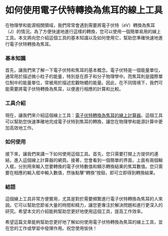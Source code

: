 如何使用電子伏特轉換為焦耳的線上工具
==================

在物理學和能源相關領域，我們常常會遇到需要將電子伏特（eV）轉換為焦耳（J）的情況。為了方便快速地進行這樣的轉換，您可以使用一個簡單易用的線上工具。本文將向您介紹這個工具的基本知識以及如何使用它，幫助您準確快速地進行電子伏特轉換為焦耳。

### 基本知識

首先，讓我們來了解一下電子伏特和焦耳的基本概念。電子伏特是一個能量單位，通常用於描述微小粒子的能量，特別是在原子和分子物理學中。而焦耳則是國際單位制中的能量單位，常被用於描述宏觀物體的能量。因此，在不同情境下，我們可能需要將電子伏特轉換為焦耳，以便進行相應的計算和比較。

### 工具介紹

現在，讓我們來介紹這個線上工具：[電子伏特轉換為焦耳的線上計算器](https://www.onlinecalculatorsfree.com/zh-tw/convert/electron-volts-to-joules.html)。這個工具可以幫助您快速準確地完成電子伏特到焦耳的轉換，讓您在物理學和能源計算中更加高效地工作。

### 如何使用

接下來，讓我們來講一下如何使用這個工具。首先，您只需要打開上方提供的連結，進入這個線上計算器的網頁。接著，您會看到一個簡單的界面，上面有兩個輸入框，分別用來輸入您要轉換的電子伏特數值和顯示轉換結果的焦耳數值。您只需要在相應的輸入框中輸入數值，然後點擊“轉換”按鈕，即可立即得到轉換結果。

### 結語

這個線上工具非常方便實用，尤其是對於需要頻繁進行電子伏特轉換為焦耳的人來說。它可以幫助您節省大量的時間和精力，讓您更專注於解決問題和進行更深入的研究。希望本文的介紹能夠幫助您更好地使用這個工具，提高工作效率。

希望這篇文章能夠幫助您更好地了解如何使用電子伏特轉換為焦耳的線上工具，並在您的工作或學習中發揮作用。祝您使用愉快！